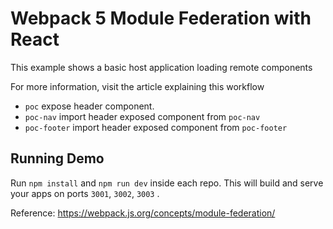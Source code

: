 # Webpack 5 Module Federation with React

This example shows a basic host application loading remote components

For more information, visit the article explaining this workflow

- `poc` expose header component.
- `poc-nav` import header exposed component from `poc-nav`
- `poc-footer` import header exposed component from `poc-footer`

## Running Demo

Run `npm install` and `npm run dev` inside each repo. This will build and serve your apps on ports `3001`, `3002`, `3003` .

Reference: https://webpack.js.org/concepts/module-federation/